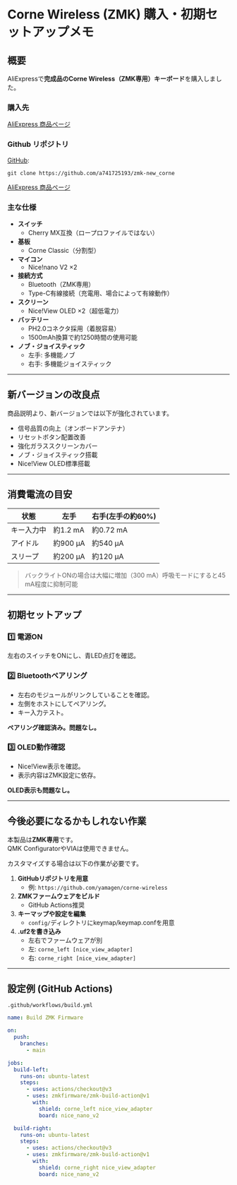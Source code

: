 # Corne Wireless (ZMK) 購入・初期セットアップメモ

## 概要

AliExpressで**完成品のCorne Wireless（ZMK専用）キーボード**を購入しました。

### 購入先

[AliExpress 商品ページ](https://ja.aliexpress.com/item/1005008684172489.html)

### Github リポジトリ

[GitHub](https://github.com/a741725193/zmk-new_corne):

```
git clone https://github.com/a741725193/zmk-new_corne
```

[AliExpress 商品ページ](https://ja.aliexpress.com/item/1005008684172489.html)

### 主な仕様

- **スイッチ**
  - Cherry MX互換（ロープロファイルではない）
- **基板**
  - Corne Classic（分割型）
- **マイコン**
  - Nice!nano V2 ×2
- **接続方式**
  - Bluetooth（ZMK専用）
  - Type-C有線接続（充電用、場合によって有線動作）
- **スクリーン**
  - Nice!View OLED ×2（超低電力）
- **バッテリー**
  - PH2.0コネクタ採用（着脱容易）
  - 1500mAh換算で約1250時間の使用可能
- **ノブ・ジョイスティック**
  - 左手: 多機能ノブ
  - 右手: 多機能ジョイスティック

---

## 新バージョンの改良点

商品説明より、新バージョンでは以下が強化されています。

- 信号品質の向上（オンボードアンテナ）
- リセットボタン配置改善
- 強化ガラススクリーンカバー
- ノブ・ジョイスティック搭載
- Nice!View OLED標準搭載

---

## 消費電流の目安

| 状態       | 左手     | 右手(左手の約60%) |
| ---------- | -------- | ----------------- |
| キー入力中 | 約1.2 mA | 約0.72 mA         |
| アイドル   | 約900 µA | 約540 µA          |
| スリープ   | 約200 µA | 約120 µA          |

> バックライトONの場合は大幅に増加（300 mA）呼吸モードにすると45 mA程度に抑制可能

---

## 初期セットアップ

### 1️⃣ 電源ON

左右のスイッチをONにし、青LED点灯を確認。

### 2️⃣ Bluetoothペアリング

- 左右のモジュールがリンクしていることを確認。
- 左側をホストにしてペアリング。
- キー入力テスト。

**ペアリング確認済み。問題なし。**

### 3️⃣ OLED動作確認

- Nice!View表示を確認。
- 表示内容はZMK設定に依存。

**OLED表示も問題なし。**

---

## 今後必要になるかもしれない作業

本製品は**ZMK専用**です。  
QMK ConfiguratorやVIAは使用できません。

カスタマイズする場合は以下の作業が必要です。

1. **GitHubリポジトリを用意**
   - 例: `https://github.com/yamagen/corne-wireless`
2. **ZMKファームウェアをビルド**
   - GitHub Actions推奨
3. **キーマップや設定を編集**
   - `config/`ディレクトリにkeymap/keymap.confを用意
4. **.uf2を書き込み**
   - 左右でファームウェアが別
   - 左: `corne_left [nice_view_adapter]`
   - 右: `corne_right [nice_view_adapter]`

---

## 設定例 (GitHub Actions)

`.github/workflows/build.yml`

```yaml
name: Build ZMK Firmware

on:
  push:
    branches:
      - main

jobs:
  build-left:
    runs-on: ubuntu-latest
    steps:
      - uses: actions/checkout@v3
      - uses: zmkfirmware/zmk-build-action@v1
        with:
          shield: corne_left nice_view_adapter
          board: nice_nano_v2

  build-right:
    runs-on: ubuntu-latest
    steps:
      - uses: actions/checkout@v3
      - uses: zmkfirmware/zmk-build-action@v1
        with:
          shield: corne_right nice_view_adapter
          board: nice_nano_v2
```
